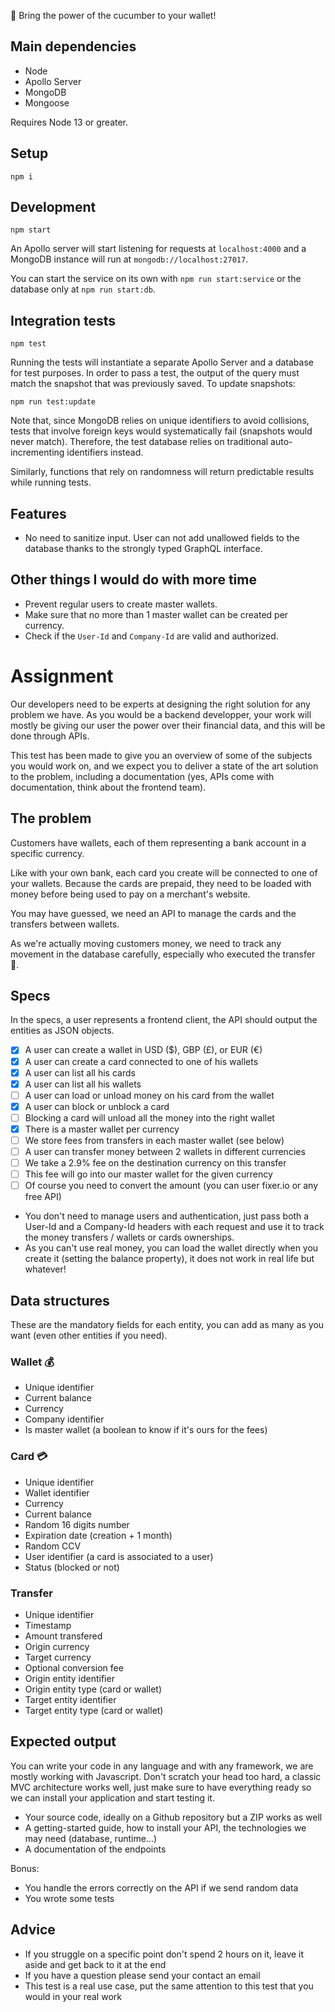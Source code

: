 🥒 Bring the power of the cucumber to your wallet!

## Main dependencies

-   Node
-   Apollo Server
-   MongoDB
-   Mongoose

Requires Node 13 or greater.

## Setup

    npm i

## Development

    npm start

An Apollo server will start listening for requests at `localhost:4000` and a MongoDB instance will run at `mongodb://localhost:27017`.

You can start the service on its own with `npm run start:service` or the database only at `npm run start:db`.

## Integration tests

    npm test

Running the tests will instantiate a separate Apollo Server and a database for test purposes. In order to pass a test, the output of the query must match the snapshot that was previously saved. To update snapshots:

    npm run test:update

Note that, since MongoDB relies on unique identifiers to avoid collisions, tests that involve foreign keys would systematically fail (snapshots would never match). Therefore, the test database relies on traditional auto-incrementing identifiers instead.

Similarly, functions that rely on randomness will return predictable results while running tests.

## Features

-   No need to sanitize input. User can not add unallowed fields to the database thanks to the strongly typed GraphQL interface.

## Other things I would do with more time

-   Prevent regular users to create master wallets.
-   Make sure that no more than 1 master wallet can be created per currency.
-   Check if the `User-Id` and `Company-Id` are valid and authorized.

# Assignment

Our developers need to be experts at designing the right solution for any problem we have. As you would be a backend developper, your work will mostly be giving our user the power over their financial data, and this will be done through APIs.

This test has been made to give you an overview of some of the subjects you would work on, and we expect you to deliver a state of the art solution to the problem, including a documentation (yes, APIs come with documentation, think about the frontend team).

## The problem

Customers have wallets, each of them representing a bank account in a specific currency.

Like with your own bank, each card you create will be connected to one of your wallets. Because the cards are prepaid, they need to be loaded with money before being used to pay on a merchant's website.

You may have guessed, we need an API to manage the cards and the transfers between wallets.

As we're actually moving customers money, we need to track any movement in the database carefully, especially who executed the transfer 👀.

## Specs

In the specs, a user represents a frontend client, the API should output the entities as JSON objects.

-   [x] A user can create a wallet in USD (\$), GBP (£), or EUR (€)
-   [x] A user can create a card connected to one of his wallets
-   [x] A user can list all his cards
-   [x] A user can list all his wallets
-   [ ] A user can load or unload money on his card from the wallet
-   [x] A user can block or unblock a card
-   [ ] Blocking a card will unload all the money into the right wallet
-   [x] There is a master wallet per currency
-   [ ] We store fees from transfers in each master wallet (see below)
-   [ ] A user can transfer money between 2 wallets in different currencies
-   [ ] We take a 2.9% fee on the destination currency on this transfer
-   [ ] This fee will go into our master wallet for the given currency
-   [ ] Of course you need to convert the amount (you can user fixer.io or any free API)
-   You don't need to manage users and authentication, just pass both a User-Id and a Company-Id headers with each request and use it to track the money transfers / wallets or cards ownerships.
-   As you can't use real money, you can load the wallet directly when you
    create it (setting the balance property), it does not work in real life but
    whatever!

## Data structures

These are the mandatory fields for each entity, you can add as many as you want (even other entities if you need).

### Wallet 💰

-   Unique identifier
-   Current balance
-   Currency
-   Company identifier
-   Is master wallet (a boolean to know if it's ours for the fees)

### Card 💳

-   Unique identifier
-   Wallet identifier
-   Currency
-   Current balance
-   Random 16 digits number
-   Expiration date (creation + 1 month)
-   Random CCV
-   User identifier (a card is associated to a user)
-   Status (blocked or not)

### Transfer

-   Unique identifier
-   Timestamp
-   Amount transfered
-   Origin currency
-   Target currency
-   Optional conversion fee
-   Origin entity identifier
-   Origin entity type (card or wallet)
-   Target entity identifier
-   Target entity type (card or wallet)

## Expected output

You can write your code in any language and with any framework, we are mostly working with Javascript. Don't scratch your head too hard, a classic MVC architecture works well, just make sure to have everything ready so we can install your application and start testing it.

-   Your source code, ideally on a Github repository but a ZIP works as well
-   A getting-started guide, how to install your API, the technologies we may need (database, runtime...)
-   A documentation of the endpoints

Bonus:

-   You handle the errors correctly on the API if we send random data
-   You wrote some tests

## Advice

-   If you struggle on a specific point don't spend 2 hours on it, leave it aside and get back to it at the end
-   If you have a question please send your contact an email
-   This test is a real use case, put the same attention to this test that you would in your real work
